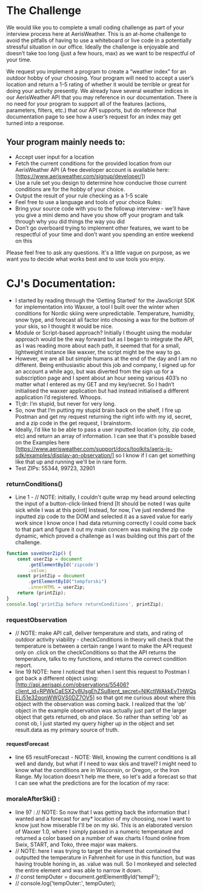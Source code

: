 # The Challenge
We would like you to complete a small coding challenge as part of your interview process here at AerisWeather. This is an at-home challenge to avoid the pitfalls of having to use a whiteboard or live code in a potentially stressful situation in our office. Ideally the challenge is enjoyable and doesn’t take too long (just a few hours, max) as we want to be respectful of your time.

We request you implement a program to create a “weather index” for an outdoor hobby of your choosing. Your program will need to accept a user’s location and return a 1-5 rating of whether it would be terrible or great for doing your activity presently. We already have several weather indices in our AerisWeather API that you may reference in our documentation. There is no need for your program to support all of the features (actions, parameters, filters, etc.) that our API supports, but do reference that documentation page to see how a user’s request for an index may get turned into a response.

## Your program mainly needs to:
* Accept user input for a location
* Fetch the current conditions for the provided location from our AerisWeather API (A free developer account is available here: [https://www.aerisweather.com/signup/developer/])
* Use a rule set you design to determine how conducive those current conditions are for the hobby of your choice.
* Output the result of your rule checking as a 1-5 scale
* Feel free to use a language and tools of your choice
Rules:
* Bring your source code with you to the followup interview - we’ll have you give a mini demo and have you show off your program and talk through why you did things the way you did
* Don’t go overboard trying to implement other features, we want to be respectful of your time and don’t want you spending an entire weekend on this

Please feel free to ask any questions. It's a little vague on purpose, as we want you to decide what works best and to use tools you enjoy.

# CJ's Documentation:
* I started by reading through the ‘Getting Started’ for the JavaScript SDK for implementation into Waxxer, a tool I built over the winter when conditions for Nordic skiing were unpredictable. Temperature, humidity, snow type, and forecast all factor into choosing a wax for the bottom of your skis, so I thought it would be nice.
* Module or Script-based approach? Initially I thought using the modular approach would be the way forward but as I began to integrate the API, as I was reading more about each path, it seemed that for a small, lightweight instance like waxxer, the script might be the way to go. 
* However, we are all but simple humans at the end of the day and I am no different. Being enthusiastic about this job and company, I signed up for an account a while ago, but was diverted from the sign up for a subscription page and I spent about an hour seeing various 403’s no matter what I entered as my GET and my key/secret. So I hadn’t initialised the waxxer application but had instead initialised a different application I’d registered. Whoops.
* Tl;dr: I’m stupid, but never for very long.
* So, now that I’m putting my stupid brain back on the shelf, I fire up Postman and get my request returning the right info with my id, secret, and a zip code in the get request, I brainstorm.
* Ideally, I’d like to be able to pass a user inputted location (city, zip code, etc) and return an array of information. I can see that it's possible based on the Examples here [https://www.aerisweather.com/support/docs/toolkits/aeris-js-sdk/examples/display-an-observation/] so I know if I can get something like that up and running we'll be in rare form.
* Test ZIPs: 55344, 99723, 32901

### returnConditions() 
* Line 1 - // NOTE: initially, I couldn't quite wrap my head around selecting the input of a button-click-linked friend [It should be noted I was quite sick while I was at this point] Instead, for now, I've just rendered the inputted zip code to the DOM and selected it as a saved value for early work since I know once I had data returning correctly I could come back to that part and figure it out my main concern was making the zip code dynamic, which proved a challenge as I was building out this part of the challenge.

```javascript
function saveUserZip() {
    const userZip = document
        .getElementById('zipcode')
        .value;
    const printZip = document
        .getElementById("tempforski")
        .innerHTML = userZip;
    return (printZip);
}
console.log('printZip before returnConditions', printZip);
```
### requestObservation
* // NOTE: make API call, deliver temperature and stats, and rating of outdoor activity viability - checkConditions in theory will check that the temperature is between a certain range I want to make the API request only on .click on the checkConditions so that the API returns the temperature, talks to my functions, and returns the correct condition report.
* line 19  NOTE: here I noticed that when I sent this request to Postman I got back a different object using: [http://api.aerisapi.com/observations/55406?client_id=RPWkCaESX2v8UsgEhZSu8ient_secret=NIKctIWAkkEvTHWQsELj51e32qonWWGVS0DZ7OV5] so that got me curious about where this object with the observation was coming back. I realized that the 'ob' object  in the example observation was actually just part of the larger object that gets returned, ob and place. So rather than setting 'ob' as const ob, I just started my query higher up in the object and set result.data as my primary source of truth.

#### requestForecast
* line 65 resultForecast - NOTE: Well, knowing the current conditions is all well and dandy, but what if I need to wax skis and travel? I might need to know what the conditions are in Wisconsin, or Oregon, or the Iron Range. My location doesn't help me there, so let's add a forecast so that I can see what the predictions are for the location of my race:

###  moraleAfterSki() :
*  line 97 : // NOTE: So now that I was getting back the information that I wanted and a forecast for any* location of my choosing, now I want to know just how miserable I'll be on my ski. This is an elaborated version of Waxxer 1.0, where I simply passed in a numeric temperature and returned a color based on a number of wax charts I found online from Swix, START, and Toko, three major wax makers.
*  // NOTE: here I was trying to target the element that contained the outputted the temperature in Fahrenheit for use in this function, but was having trouble honing in, as .value was null. So I monkeyed and selected the entire element and was able to narrow it down.
*  // const tempOuter = document.getElementById('tempF');
*  // console.log('tempOuter:', tempOuter);
